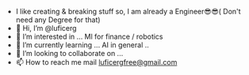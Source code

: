 - I like creating & breaking stuff so, I am already a Engineer😎😎( Don't need any Degree for that)
- 👋 Hi, I’m @luficerg
- 👀 I’m interested in ... Ml for finance / robotics
- 🌱 I’m currently learning ... AI in general ..
- 💞️ I’m looking to collaborate on ... 
- 📫 How to reach me mail luficergfree@gmail.com

<!---
luficerg/luficerg is a ✨ special ✨ repository because its `README.md` (this file) appears on your GitHub profile.
You can click the Preview link to take a look at your changes.
--->
